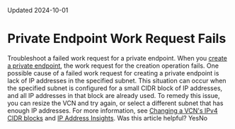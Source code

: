 Updated 2024-10-01
# Private Endpoint Work Request Fails
Troubleshoot a failed work request for a private endpoint.
When you [create a private endpoint](https://docs.oracle.com/en-us/iaas/Content/ResourceManager/Tasks/create-private-endpoints.htm#top "Create a private endpoint in Resource Manager."), the work request for the creation operation fails.
One possible cause of a failed work request for creating a private endpoint is lack of IP addresses in the specified subnet. This situation can occur when the specified subnet is configured for a small CIDR block of IP addresses, and all IP addresses in that block are already used.
To remedy this issue, you can resize the VCN and try again, or select a different subnet that has enough IP addresses.
For more information, see [Changing a VCN's IPv4 CIDR blocks](https://docs.oracle.com/iaas/Content/Network/Tasks/edit_vcn_cidr.htm) and [IP Address Insights](https://docs.oracle.com/iaas/Content/Network/Concepts/ip_inventory.htm).
Was this article helpful?
YesNo

